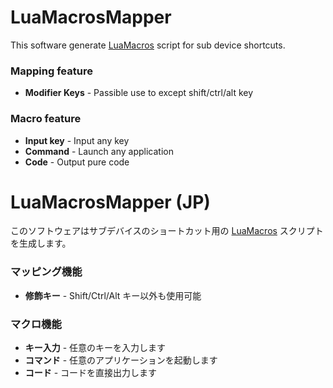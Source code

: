 # LuaMacrosMapper
This software generate [LuaMacros](https://github.com/me2d13/luamacros) script for sub device shortcuts.

### Mapping feature
- **Modifier Keys** - Passible use to except shift/ctrl/alt key

### Macro feature
- **Input key** - Input any key
- **Command** - Launch any application
- **Code** - Output pure code


# LuaMacrosMapper (JP)
このソフトウェアはサブデバイスのショートカット用の [LuaMacros](https://github.com/me2d13/luamacros) スクリプトを生成します。

### マッピング機能
- **修飾キー** - Shift/Ctrl/Alt キー以外も使用可能

### マクロ機能
- **キー入力** - 任意のキーを入力します
- **コマンド** - 任意のアプリケーションを起動します
- **コード** - コードを直接出力します
